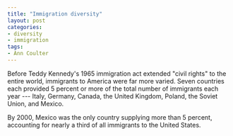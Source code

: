 ```yaml
---
title: "Immigration diversity"
layout: post
categories:
- diversity
- immigration
tags:
- Ann Coulter
---
```


Before Teddy Kennedy's 1965 immigration act extended "civil rights" to the entire world, immigrants to America were far more varied. Seven countries each provided 5 percent or more of the total number of immigrants each year --- Italy, Germany, Canada, the United Kingdom, Poland, the Soviet Union, and Mexico.

By 2000, Mexico was the only country supplying more than 5 percent, accounting for nearly a third of all immigrants to the United States.
